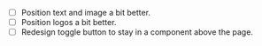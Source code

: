- [ ] Position text and image a bit better.
- [ ] Position logos a bit better.
- [ ] Redesign toggle button to stay in a component above the page.
